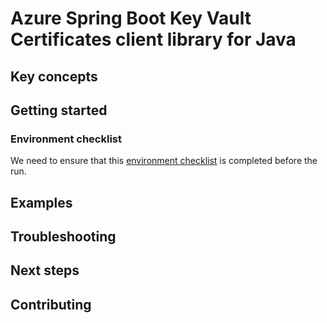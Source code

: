 # Azure Spring Boot Key Vault Certificates client library for Java
## Key concepts
## Getting started

### Environment checklist
We need to ensure that this [environment checklist][ready-to-run-checklist] is completed before the run.

## Examples
## Troubleshooting
## Next steps
## Contributing

<!-- LINKS -->
[ready-to-run-checklist]: https://github.com/Azure/azure-sdk-for-java/blob/master/sdk/spring/azure-spring-boot-samples/README.md#ready-to-run-checklist
